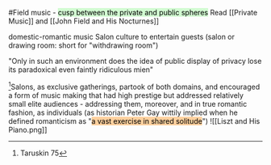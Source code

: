 #Field music - <mark style="background: #BBFABBA6;">cusp between the private and public spheres</mark> Read [[Private Music]] and [[John Field and His Nocturnes]]

domestic-romantic music 
Salon culture to entertain guests (salon or drawing room: short for "withdrawing room")

"Only in such an environment does the idea of public display of privacy lose its paradoxical even faintly ridiculous mien"

[^1]Salons, as exclusive gatherings, partook of both domains, and encouraged a form of music making that had high prestige but addressed relatively small elite audiences - addressing them, moreover, and in true romantic fashion, as individuals (as historian Peter Gay wittily implied when he defined romanticism as "<mark style="background: #FFB86CA6;">a vast exercise in shared solitude</mark>")
![[Liszt and His Piano.png]]
[^1]: Taruskin 75